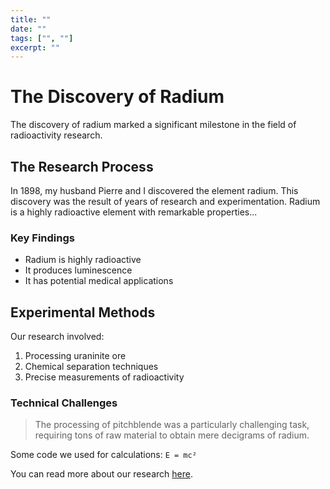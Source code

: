 ```yaml
---
title: ""
date: ""
tags: ["", ""]
excerpt: ""
---
```


# The Discovery of Radium

The discovery of radium marked a significant milestone in the field of radioactivity research.

## The Research Process

In 1898, my husband Pierre and I discovered the element radium. This discovery was the result of years of research and experimentation. Radium is a highly radioactive element with remarkable properties...

### Key Findings

- Radium is highly radioactive
- It produces luminescence
- It has potential medical applications

## Experimental Methods

Our research involved:

1. Processing uraninite ore
2. Chemical separation techniques
3. Precise measurements of radioactivity

### Technical Challenges

> The processing of pitchblende was a particularly challenging task, requiring tons of raw material to obtain mere decigrams of radium.

Some code we used for calculations:
`E = mc²`

You can read more about our research [here](#).